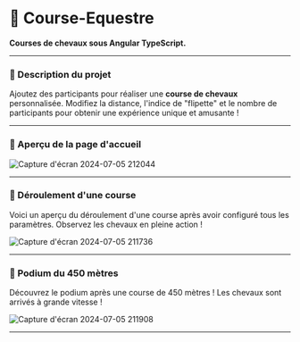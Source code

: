# 🏇 Course-Equestre

**Courses de chevaux sous Angular TypeScript.**

---

### 🐴 Description du projet

Ajoutez des participants pour réaliser une **course de chevaux** personnalisée. Modifiez la distance, l'indice de "flipette" et le nombre de participants pour obtenir une expérience unique et amusante !

---

### 📸 Aperçu de la page d'accueil

![Capture d'écran 2024-07-05 212044](https://github.com/JonathanG-coder/Course-Equestre/assets/159537523/57ed0ac0-3de5-4c09-a373-e3d7a66dec60)

---

### 🏁 Déroulement d'une course

Voici un aperçu du déroulement d'une course après avoir configuré tous les paramètres. Observez les chevaux en pleine action !

![Capture d'écran 2024-07-05 211736](https://github.com/JonathanG-coder/Course-Equestre/assets/159537523/306b3650-2733-41cf-a414-a524c450055b)

---

### 🥇 Podium du 450 mètres

Découvrez le podium après une course de 450 mètres ! Les chevaux sont arrivés à grande vitesse !

![Capture d'écran 2024-07-05 211908](https://github.com/JonathanG-coder/Course-Equestre/assets/159537523/a3de715a-77d1-4fdc-a257-b5967a108522)

---
